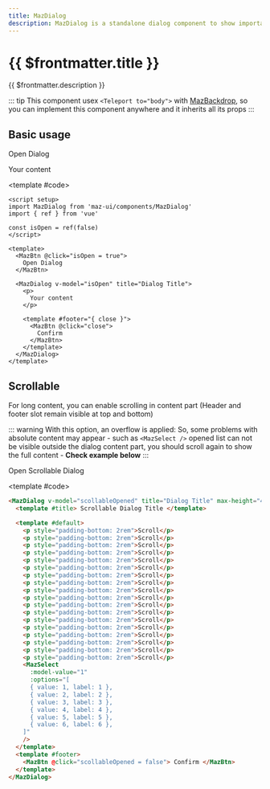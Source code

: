 ```yaml
---
title: MazDialog
description: MazDialog is a standalone dialog component to show important informations to the user or propose specific action. Many options are available. You can hide the header or the footer, full-size layout, differents states etc.
---
```


# {{ $frontmatter.title }}

{{ $frontmatter.description }}

<!--@include: ./../.vitepress/mixins/getting-started.md-->

::: tip
This component usex `<Teleport to="body">` with [MazBackdrop](./maz-backdrop.md), so you can implement this component anywhere and it inherits all its props
:::

## Basic usage

<ComponentDemo expanded>
  <MazBtn @click="isOpen = true">Open Dialog</MazBtn>

  <MazDialog v-model="isOpen" title="Dialog Title">
    <p>
      Your content
    </p>
    <template #footer="{ close }">
      <MazBtn @click="close">
        Confirm
      </MazBtn>
    </template>
  </MazDialog>

<template #code>

```vue
<script setup>
import MazDialog from 'maz-ui/components/MazDialog'
import { ref } from 'vue'

const isOpen = ref(false)
</script>

<template>
  <MazBtn @click="isOpen = true">
    Open Dialog
  </MazBtn>

  <MazDialog v-model="isOpen" title="Dialog Title">
    <p>
      Your content
    </p>

    <template #footer="{ close }">
      <MazBtn @click="close">
        Confirm
      </MazBtn>
    </template>
  </MazDialog>
</template>
```

  </template>
</ComponentDemo>

## Scrollable

For long content, you can enable scrolling in content part (Header and footer slot remain visible at top and bottom)

::: warning
With this option, an overflow is applied: So, some problems with absolute content may appear - such as `<MazSelect />` opened list can not be visible outside the dialog content part, you should scroll again to show the full content - **Check example below**
:::

<ComponentDemo>
  <MazBtn @click="scollableOpened = true">Open Scrollable Dialog</MazBtn>

  <MazDialog v-model="scollableOpened" title="Dialog Title" max-height="400px" scrollable>
    <template #title>
      Scrollable Dialog Title
    </template>
    <template #default>
      <p style="padding-bottom: 2rem;">
        Scroll
      </p>
      <p style="padding-bottom: 2rem;">
        Scroll
      </p>
      <p style="padding-bottom: 2rem;">
        Scroll
      </p>
      <p style="padding-bottom: 2rem;">
        Scroll
      </p>
      <p style="padding-bottom: 2rem;">
        Scroll
      </p>
      <p style="padding-bottom: 2rem;">
        Scroll
      </p>
      <p style="padding-bottom: 2rem;">
        Scroll
      </p>
      <p style="padding-bottom: 2rem;">
        Scroll
      </p>
      <p style="padding-bottom: 2rem;">
        Scroll
      </p>
      <p style="padding-bottom: 2rem;">
        Scroll
      </p>
      <p style="padding-bottom: 2rem;">
        Scroll
      </p>
      <p style="padding-bottom: 2rem;">
        Scroll
      </p>
      <p style="padding-bottom: 2rem;">
        Scroll
      </p>
      <p style="padding-bottom: 2rem;">
        Scroll
      </p>
      <p style="padding-bottom: 2rem;">
        Scroll
      </p>
      <p style="padding-bottom: 2rem;">
        Scroll
      </p>
      <p style="padding-bottom: 2rem;">
        Scroll
      </p>
      <p style="padding-bottom: 2rem;">
        Scroll
      </p>
      <p style="padding-bottom: 2rem;">
        Click on the select to open the list
      </p>
      <MazSelect
        :model-value="1"
        :options="[
          { value: 1, label: 1 },
          { value: 2, label: 2 },
          { value: 3, label: 3 },
          { value: 4, label: 4 },
          { value: 5, label: 5 },
          { value: 6, label: 6 },
        ]"
      />
    </template>
    <template #footer>
      <MazBtn @click="scollableOpened = false">
        Confirm
      </MazBtn>
    </template>
  </MazDialog>

<template #code>

```html
<MazDialog v-model="scollableOpened" title="Dialog Title" max-height="400px" scrollable>
  <template #title> Scrollable Dialog Title </template>

  <template #default>
    <p style="padding-bottom: 2rem">Scroll</p>
    <p style="padding-bottom: 2rem">Scroll</p>
    <p style="padding-bottom: 2rem">Scroll</p>
    <p style="padding-bottom: 2rem">Scroll</p>
    <p style="padding-bottom: 2rem">Scroll</p>
    <p style="padding-bottom: 2rem">Scroll</p>
    <p style="padding-bottom: 2rem">Scroll</p>
    <p style="padding-bottom: 2rem">Scroll</p>
    <p style="padding-bottom: 2rem">Scroll</p>
    <p style="padding-bottom: 2rem">Scroll</p>
    <p style="padding-bottom: 2rem">Scroll</p>
    <p style="padding-bottom: 2rem">Scroll</p>
    <p style="padding-bottom: 2rem">Scroll</p>
    <p style="padding-bottom: 2rem">Scroll</p>
    <p style="padding-bottom: 2rem">Scroll</p>
    <p style="padding-bottom: 2rem">Scroll</p>
    <p style="padding-bottom: 2rem">Scroll</p>
    <p style="padding-bottom: 2rem">Scroll</p>
    <MazSelect
      :model-value="1"
      :options="[
      { value: 1, label: 1 },
      { value: 2, label: 2 },
      { value: 3, label: 3 },
      { value: 4, label: 4 },
      { value: 5, label: 5 },
      { value: 6, label: 6 },
    ]"
    />
  </template>
  <template #footer>
    <MazBtn @click="scollableOpened = false"> Confirm </MazBtn>
  </template>
</MazDialog>
```

  </template>
</ComponentDemo>

<!--@include: ./../../.vitepress/generated-docs/maz-dialog.doc.md-->

<script setup>
  import { ref } from 'vue'
  const isOpen = ref(false)
  const scollableOpened = ref(false)
</script>
